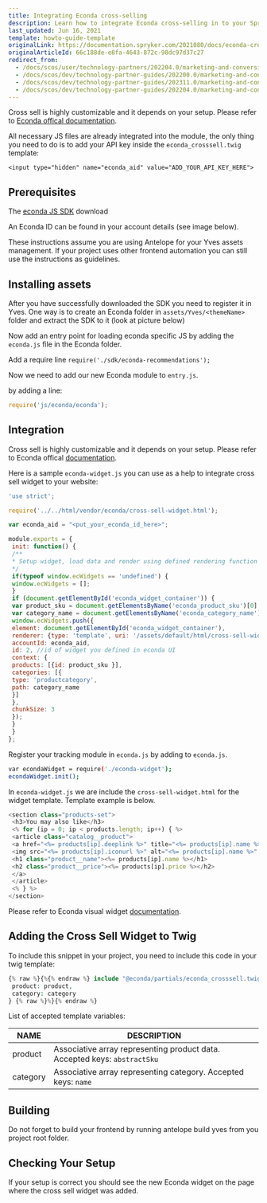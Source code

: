 ```yaml
---
title: Integrating Econda cross-selling
description: Learn how to integrate Econda cross-selling in to your Spryker Cloud Commerce OS based projects.
last_updated: Jun 16, 2021
template: howto-guide-template
originalLink: https://documentation.spryker.com/2021080/docs/econda-cross-sell
originalArticleId: 66c188de-e8fa-4643-872c-98dc97d37c27
redirect_from:
  - /docs/scos/user/technology-partners/202204.0/marketing-and-conversion/personalization-and-cross-selling/econda/econda-cross-sell.html
  - /docs/scos/dev/technology-partner-guides/202200.0/marketing-and-conversion/personalization-and-cross-selling/econda/integrating-econda-cross-selling.html
  - /docs/scos/dev/technology-partner-guides/202311.0/marketing-and-conversion/personalization-and-cross-selling/econda/integrating-econda-cross-selling.html
  - /docs/scos/dev/technology-partner-guides/202204.0/marketing-and-conversion/personalization-and-cross-selling/econda/integrating-econda-cross-selling.html
---
```


Cross sell is highly customizable and it depends on your setup. Please refer to [Econda offical documentation](https://support.econda.de/display/CSDE/Control+Panel).

All necessary JS files are already integrated into the module, the only thing you need to do is to add your API key inside the `econda_crosssell.twig` template:

```twig
<input type="hidden" name="econda_aid" value="ADD_YOUR_API_KEY_HERE">
```

## Prerequisites

The [econda JS SDK](http://downloads.econda.de/support/releases/js-sdk/current/econda-recommendations.php) download

An Econda ID can be found in your account details (see image below).

<!-- ![](../../../Resources/Images/Econda/econda-3.png)-->

These instructions assume  you are using Antelope<!-- add link https://documentation.spryker.com/front-end_developer_guide/demoshop/antelope_global_tool/overview--> for your Yves assets management. If your project uses other frontend automation you can still use the instructions as guidelines.

## Installing assets

After you have successfully downloaded the SDK you need to register it in Yves. One way is to create an Econda folder in `assets/Yves/<themeName>` folder and extract the SDK to it (look at picture below)

<!-- ![](../../../Resources/Images//Econda/econda-4.png)-->

Now add an entry point for loading econda specific JS by adding the `econda.js` file in the Econda folder.

Add a require line `require('./sdk/econda-recommendations');`

Now we need to add our new Econda module to `entry.js`.

<!-- ![](../../../Resources/Images/Econda/econda-2.png)-->

by adding a line:

```js
require('js/econda/econda');
```

## Integration

Cross sell is highly customizable and it depends on your setup. Please refer to Econda offical [documentation](https://support.econda.de/display/CSDE/Control+Panel).

Here is a sample `econda-widget.js` you can use as a help to integrate cross sell widget to your website:

```js
'use strict';

require('../../html/vendor/econda/cross-sell-widget.html');

var econda_aid = "<put_your_econda_id_here>";

module.exports = {
 init: function() {
 /**
 * Setup widget, load data and render using defined rendering function
 */
 if(typeof window.ecWidgets == 'undefined') {
 window.ecWidgets = [];
 }
 if (document.getElementById('econda_widget_container')) {
 var product_sku = document.getElementsByName('econda_product_sku')[0].value;
 var category_name = document.getElementsByName('econda_category_name')[0].value;
 window.ecWidgets.push({
 element: document.getElementById('econda_widget_container'),
 renderer: {type: 'template', uri: '/assets/default/html/cross-sell-widget.html'},
 accountId: econda_aid,
 id: 2, //id of widget you defined in econda UI
 context: {
 products: [{id: product_sku }],
 categories: [{
 type: 'productcategory',
 path: category_name
 }]
 },
 chunkSize: 3
 });
 }
 }
};
```

Register your tracking module in `econda.js` by adding to `econda.js`.

```bash
var econdaWidget = require('./econda-widget');
econdaWidget.init();
```

In `econda-widget.js` we are include the `cross-sell-widget.html` for the widget template. Template example is below.

```js
<section class="products-set">
 <h3>You may also like</h3>
 <% for (ip = 0; ip < products.length; ip++) { %>
 <article class="catalog__product">
 <a href="<%= products[ip].deeplink %>" title="<%= products[ip].name %>" class="product__link">
 <img src="<%= products[ip].iconurl %>" alt="<%= products[ip].name %>" class="product__image"/>
 <h1 class="product__name"><%= products[ip].name %></h1>
 <h2 class="product__price"><%= products[ip].price %></h2>
 </a>
 </article>
 <% } %>
</section>
```

Please refer to Econda visual widget [documentation](https://www.econda.de/support/).

## Adding the Cross Sell Widget to Twig

To include this snippet in your project, you need to include this code in your twig template:

```php
{% raw %}{%{% endraw %} include "@econda/partials/econda_crosssell.twig" with {
 product: product,
 category: category
} {% raw %}%}{% endraw %}
```

List of accepted template variables:

| NAME | DESCRIPTION |
| --- | --- |
| product | Associative array representing product data. Accepted keys: `abstractSku` |
| category | Associative array representing category. Accepted keys: `name` |

## Building

Do not forget to build your frontend by running antelope build yves from you project root folder.

## Checking Your Setup

If your setup is correct you should see the new Econda widget on the page where the cross sell widget was added.
